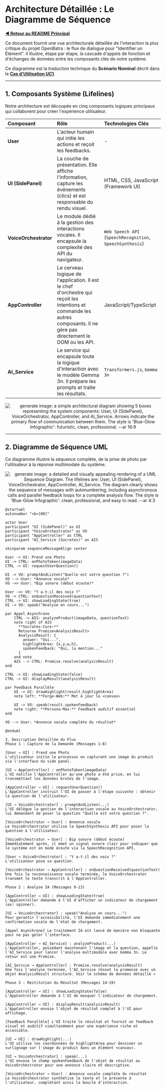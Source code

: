 # Architecture Détaillée : Le Diagramme de Séquence

**[◀ Retour au README Principal](../../README.md)**

Ce document fournit une vue architecturale détaillée de l'interaction la plus critique du projet OpenBatra : le flux de dialogue pour "Identifier un Élément". Il illustre, étape par étape, la cascade d'appels de fonction et d'échanges de données entre les composants clés de notre système.

Ce diagramme est la traduction technique du **Scénario Nominal** décrit dans le **[Cas d'Utilisation UC1](use-cases/UC1_Create_Identity.md)**.

---

## 1. Composants Système (Lifelines)

Notre architecture est découpée en cinq composants logiques principaux qui collaborent pour créer l'expérience utilisateur.

| Composant | Rôle | Technologies Clés |
| :--- | :--- | :--- |
| **User** | L'acteur humain qui initie les actions et reçoit les feedbacks. | - |
| **UI (SidePanel)** | La couche de présentation. Elle affiche l'information, capture les événements (clics) et est responsable du rendu visuel. | HTML, CSS, JavaScript (Framework UI) |
| **VoiceOrchestrator** | Le module dédié à la gestion des interactions vocales. Il encapsule la complexité des API du navigateur. | `Web Speech API` (`SpeechRecognition`, `SpeechSynthesis`) |
| **AppController** | Le cerveau logique de l'application. Il est le chef d'orchestre qui reçoit les intentions et commande les autres composants. Il ne gère pas directement le DOM ou les API. | JavaScript/TypeScript |
| **AI_Service** | Le service qui encapsule toute la logique d'interaction avec le modèle Gemma 3n. Il prépare les prompts et traite les résultats. | `Transformers.js`, `Gemma 3n` |

<p align="center">
  <img src="../assets/components-overview.png" alt="generate image: a simple architectural diagram showing 5 boxes representing the system components: User, UI (SidePanel), VoiceOrchestrator, AppController, and AI_Service. Arrows indicate the primary flow of communication between them. The style is 'Blue-Glow Infographic': futuristic, clean, professional. --ar 16:9">
</p>

---

## 2. Diagramme de Séquence UML

Ce diagramme illustre la séquence complète, de la prise de photo par l'utilisateur à la réponse multimodale du système.

<p align="center">
  <img src="../assets/sequence-diagram-detailed.png" alt="generate image: a detailed and visually appealing rendering of a UML Sequence Diagram. The lifelines are: User, UI (SidePanel), VoiceOrchestrator, AppController, AI_Service. The diagram clearly shows the sequence of messages with autonumbering, including asynchronous calls and parallel feedback loops for a complete analysis flow. The style is 'Blue-Glow Infographic': clean, professional, and easy to read. --ar 4:3">
</p>

```plantuml
@startuml
autonumber "<b>[00]"

actor User
participant "UI (SidePanel)" as UI
participant "VoiceOrchestrator" as VO
participant "AppController" as CTRL
participant "AI_Service (Socrates)" as AIS

skinparam sequenceMessageAlign center

User -> UI: Prend une Photo
UI -> CTRL: onPhotoTaken(imageData)
CTRL -> UI: requestUserQuestion()

UI -> VO: promptAndListen("Quelle est votre question ?")
VO --> User: *Annonce vocale*
VO ->> User: *Bip sonore (début écoute)*

User ->> VO: "Y a-t-il des noix ?"
VO -> CTRL: onQuestionReceived(questionText)
CTRL -> UI: showLoadingState(true)
UI -> VO: speak("Analyse en cours...")

par Appel Asynchrone
    CTRL -> AIS: analyzeProduct(imageData, questionText)
    note right of AIS
      **Socrates-Core:**
      Retourne Promise<AnalysisResult>
      AnalysisResult: {
        answer: "Oui...",
        highlightArea: {x,y,w,h},
        spokenFeedback: "Oui, la mention..."
      }
    end note
    AIS --> CTRL: Promise.resolve(analysisResult)
end

CTRL -> UI: showLoadingState(false)
CTRL -> UI: displayResult(analysisResult)

par Feedback Parallèle
    UI -> UI: drawHighlight(result.highlightArea)
    note left: **Forge-Web:** Met à jour le <canvas>
    
    UI -> VO: speak(result.spokenFeedback)
    note right: **Persona-Max:** Feedback auditif essentiel
end

VO --> User: *Annonce vocale complète du résultat*

@enduml

3. Description Détaillée du Flux
Phase 1 : Capture de la Demande (Messages 1-8)

[User → UI] : Prend une Photo
L'utilisateur initie le processus en capturant une image du produit via l'interface du side panel.

[UI → AppController] : onPhotoTaken(imageData)
L'UI notifie l'AppController qu'une photo a été prise, en lui transmettant les données brutes de l'image.

[AppController → UI] : requestUserQuestion()
L'AppController instruit l'UI de passer à l'étape suivante : obtenir la question de l'utilisateur.

[UI → VoiceOrchestrator] : promptAndListen(...)
L'UI délègue la gestion de l'interaction vocale au VoiceOrchestrator, lui demandant de poser la question "Quelle est votre question ?".

[VoiceOrchestrator → User] : Annonce vocale
Le VoiceOrchestrator utilise la SpeechSynthesis API pour poser la question à l'utilisateur.

[VoiceOrchestrator → User] : Bip sonore (début écoute)
Immédiatement après, il émet un signal sonore clair pour indiquer que le système est en mode écoute via la SpeechRecognition API.

[User → VoiceOrchestrator] : "Y a-t-il des noix ?"
L'utilisateur pose sa question.

[VoiceOrchestrator → AppController] : onQuestionReceived(questionText)
Une fois la reconnaissance vocale terminée, le VoiceOrchestrator transmet le texte transcrit à l'AppController.

Phase 2 : Analyse IA (Messages 9-13)

[AppController → UI] : showLoadingState(true)
L'AppController demande à l'UI d'afficher un indicateur de chargement (ex: spinner).

[UI → VoiceOrchestrator] : speak("Analyse en cours...")
Pour garantir l'accessibilité, l'UI demande immédiatement une confirmation vocale de l'état de chargement.

[Appel Asynchrone] Le traitement IA est lancé de manière non bloquante pour ne pas geler l'interface.

[AppController → AI_Service] : analyzeProduct(...)
L'AppController, possédant maintenant l'image et la question, appelle l'AI_Service pour lancer l'analyse multimodale avec Gemma 3n. Le retour est une Promise.

[AI_Service → AppController] : Promise.resolve(analysisResult)
Une fois l'analyse terminée, l'AI_Service résout la promesse avec un objet AnalysisResult structuré. Voir le schéma de données détaillé »

Phase 3 : Restitution du Résultat (Messages 14-19)

[AppController → UI] : showLoadingState(false)
L'AppController demande à l'UI de masquer l'indicateur de chargement.

[AppController → UI] : displayResult(analysisResult)
L'AppController envoie l'objet de résultat complet à l'UI pour affichage.

[Feedback Parallèle] L'UI traite le résultat et fournit un feedback visuel et auditif simultanément pour une expérience riche et accessible.

[UI → UI] : drawHighlight(...)
L'UI utilise les coordonnées de highlightArea pour dessiner un surlignage sur l'image du produit dans un élément <canvas>.

[UI → VoiceOrchestrator] : speak(...)
L'UI envoie le champ spokenFeedback de l'objet de résultat au VoiceOrchestrator pour une annonce claire et descriptive.

[VoiceOrchestrator → User] : Annonce vocale complète du résultat
Le VoiceOrchestrator synthétise le texte et le présente à l'utilisateur, complétant ainsi la boucle d'interaction.

